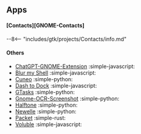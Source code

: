 ## Apps

#### [Contacts][GNOME-Contacts]

--8<-- "includes/gtk/projects/Contacts/info.md"


#### Others

<div class="grid cards" markdown>

-   [ChatGPT-GNOME-Extension](https://github.com/macdaddyaz20/ChatGPT-GNOME-Extension) :simple-javascript:
-   [Blur my Shell](https://github.com/aunetx/blur-my-shell) :simple-javascript:
-   [Cuneo](https://github.com/heidefinnischen/cuneo/) :simple-python:
-   [Dash to Dock](https://github.com/micheleg/dash-to-dock) :simple-javascript:
-   [GTasks](https://github.com/antipatico/gtk_gtasks) :simple-python:
-   [Gnome-OCR-Screenshot](https://github.com/funinkina/Gnome-OCR-Screenshot) :simple-python:
-   [Halftone](https://github.com/tfuxu/Halftone) :simple-python:
-   [Newelle](https://github.com/qwersyk/Newelle) :simple-python:
-   [Packet](https://github.com/nozwock/packet) :simple-rust:
-   [Voluble](https://github.com/QuantiusBenignus/voluble) :simple-javascript:

</div>

